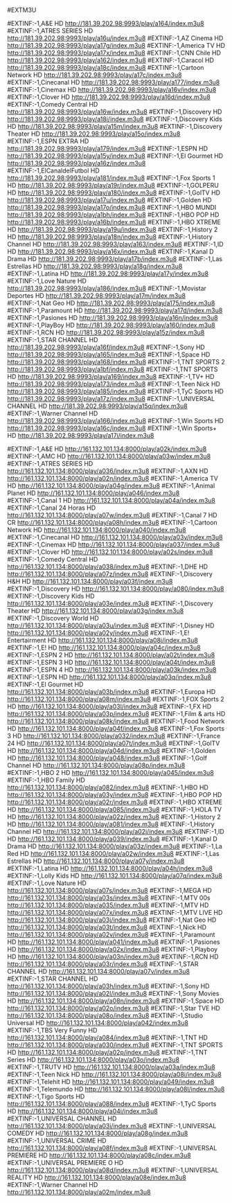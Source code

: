 #EXTM3U

#EXTINF:-1,A&E HD
http://181.39.202.98:9993/play/a164/index.m3u8
#EXTINF:-1,ATRES SERIES HD
http://181.39.202.98:9993/play/a16u/index.m3u8
#EXTINF:-1,AZ Cinema HD
http://181.39.202.98:9993/play/a17g/index.m3u8
#EXTINF:-1,America TV HD
http://181.39.202.98:9993/play/a17x/index.m3u8
#EXTINF:-1,CNN Chile HD
http://181.39.202.98:9993/play/a162/index.m3u8
#EXTINF:-1,Caracol HD
http://181.39.202.98:9993/play/a18c/index.m3u8
#EXTINF:-1,Cartoon Network HD
http://181.39.202.98:9993/play/a17c/index.m3u8
#EXTINF:-1,Cinecanal HD
http://181.39.202.98:9993/play/a177/index.m3u8
#EXTINF:-1,Cinemax HD
http://181.39.202.98:9993/play/a16v/index.m3u8
#EXTINF:-1,Clover HD
http://181.39.202.98:9993/play/a16d/index.m3u8
#EXTINF:-1,Comedy Central HD
http://181.39.202.98:9993/play/a16w/index.m3u8
#EXTINF:-1,Discovery HD
http://181.39.202.98:9993/play/a18i/index.m3u8
#EXTINF:-1,Discovery Kids HD
http://181.39.202.98:9993/play/a15m/index.m3u8
#EXTINF:-1,Discovery Theater HD
http://181.39.202.98:9993/play/a15o/index.m3u8
#EXTINF:-1,ESPN EXTRA HD
http://181.39.202.98:9993/play/a179/index.m3u8
#EXTINF:-1,ESPN HD
http://181.39.202.98:9993/play/a15y/index.m3u8
#EXTINF:-1,El Gourmet HD
http://181.39.202.98:9993/play/a16z/index.m3u8
#EXTINF:-1,ElCanaldelFutbol HD
http://181.39.202.98:9993/play/a181/index.m3u8
#EXTINF:-1,Fox Sports 1 HD
http://181.39.202.98:9993/play/a19r/index.m3u8
#EXTINF:-1,GOLPERU HD
http://181.39.202.98:9993/play/a180/index.m3u8
#EXTINF:-1,GolTV HD
http://181.39.202.98:9993/play/a17u/index.m3u8
#EXTINF:-1,Golden HD
http://181.39.202.98:9993/play/a17o/index.m3u8
#EXTINF:-1,HBO MUNDI
http://181.39.202.98:9993/play/a1bh/index.m3u8
#EXTINF:-1,HBO POP HD
http://181.39.202.98:9993/play/a16b/index.m3u8
#EXTINF:-1,HBO XTREME HD
http://181.39.202.98:9993/play/a19u/index.m3u8
#EXTINF:-1,History 2 HD
http://181.39.202.98:9993/play/a18n/index.m3u8
#EXTINF:-1,History Channel HD
http://181.39.202.98:9993/play/a163/index.m3u8
#EXTINF:-1,ID HD
http://181.39.202.98:9993/play/a16x/index.m3u8
#EXTINF:-1,Kanal D Drama HD
http://181.39.202.98:9993/play/a17b/index.m3u8
#EXTINF:-1,Las Estrellas HD
http://181.39.202.98:9993/play/a18g/index.m3u8
#EXTINF:-1,Latina HD
http://181.39.202.98:9993/play/a17y/index.m3u8
#EXTINF:-1,Love Nature HD
http://181.39.202.98:9993/play/a186/index.m3u8
#EXTINF:-1,Movistar Deportes HD
http://181.39.202.98:9993/play/a17m/index.m3u8
#EXTINF:-1,Nat Geo HD
http://181.39.202.98:9993/play/a175/index.m3u8
#EXTINF:-1,Paramount HD
http://181.39.202.98:9993/play/a17d/index.m3u8
#EXTINF:-1,Pasiones HD
http://181.39.202.98:9993/play/a16n/index.m3u8
#EXTINF:-1,PlayBoy HD
http://181.39.202.98:9993/play/a160/index.m3u8
#EXTINF:-1,RCN HD
http://181.39.202.98:9993/play/a15z/index.m3u8
#EXTINF:-1,STAR CHANNEL HD
http://181.39.202.98:9993/play/a16f/index.m3u8
#EXTINF:-1,Sony HD
http://181.39.202.98:9993/play/a165/index.m3u8
#EXTINF:-1,Space HD
http://181.39.202.98:9993/play/a168/index.m3u8
#EXTINF:-1,TNT SPORTS 2
http://181.39.202.98:9993/play/a1bf/index.m3u8
#EXTINF:-1,TNT SPORTS HD
http://181.39.202.98:9993/play/a169/index.m3u8
#EXTINF:-1,TV+ HD
http://181.39.202.98:9993/play/a173/index.m3u8
#EXTINF:-1,Teen Nick HD
http://181.39.202.98:9993/play/a185/index.m3u8
#EXTINF:-1,TyC Sports HD
http://181.39.202.98:9993/play/a17z/index.m3u8
#EXTINF:-1,UNIVERSAL CHANNEL HD
http://181.39.202.98:9993/play/a15q/index.m3u8
#EXTINF:-1,Warner Channel HD
http://181.39.202.98:9993/play/a166/index.m3u8
#EXTINF:-1,Win Sports HD
http://181.39.202.98:9993/play/a16c/index.m3u8
#EXTINF:-1,Win Sports+ HD
http://181.39.202.98:9993/play/a17i/index.m3u8

#EXTINF:-1,A&E HD
http://161.132.101.134:8000/play/a02k/index.m3u8
#EXTINF:-1,AMC HD
http://161.132.101.134:8000/play/a03w/index.m3u8
#EXTINF:-1,ATRES SERIES HD
http://161.132.101.134:8000/play/a036/index.m3u8
#EXTINF:-1,AXN HD
http://161.132.101.134:8000/play/a02n/index.m3u8
#EXTINF:-1,America TV HD
http://161.132.101.134:8000/play/a04g/index.m3u8
#EXTINF:-1,Animal Planet HD
http://161.132.101.134:8000/play/a046/index.m3u8
#EXTINF:-1,Canal 1 HD
http://161.132.101.134:8000/play/a04a/index.m3u8
#EXTINF:-1,Canal 24 Horas HD
http://161.132.101.134:8000/play/a07w/index.m3u8
#EXTINF:-1,Canal 7 HD CR
http://161.132.101.134:8000/play/a08h/index.m3u8
#EXTINF:-1,Cartoon Network HD
http://161.132.101.134:8000/play/a040/index.m3u8
#EXTINF:-1,Cinecanal HD
http://161.132.101.134:8000/play/a03v/index.m3u8
#EXTINF:-1,Cinemax HD
http://161.132.101.134:8000/play/a037/index.m3u8
#EXTINF:-1,Clover HD
http://161.132.101.134:8000/play/a02s/index.m3u8
#EXTINF:-1,Comedy Central HD
http://161.132.101.134:8000/play/a038/index.m3u8
#EXTINF:-1,DHE HD
http://161.132.101.134:8000/play/a07z/index.m3u8
#EXTINF:-1,Discovery H&H HD
http://161.132.101.134:8000/play/a03f/index.m3u8
#EXTINF:-1,Discovery HD
http://161.132.101.134:8000/play/a080/index.m3u8
#EXTINF:-1,Discovery Kids HD
http://161.132.101.134:8000/play/a03e/index.m3u8
#EXTINF:-1,Discovery Theater HD
http://161.132.101.134:8000/play/a03g/index.m3u8
#EXTINF:-1,Discovery World HD
http://161.132.101.134:8000/play/a03u/index.m3u8
#EXTINF:-1,Disney HD
http://161.132.101.134:8000/play/a02y/index.m3u8
#EXTINF:-1,E! Entertairment HD
http://161.132.101.134:8000/play/a08j/index.m3u8
#EXTINF:-1,E! HD
http://161.132.101.134:8000/play/a04c/index.m3u8
#EXTINF:-1,ESPN 2 HD
http://161.132.101.134:8000/play/a02t/index.m3u8
#EXTINF:-1,ESPN 3 HD
http://161.132.101.134:8000/play/a04t/index.m3u8
#EXTINF:-1,ESPN 4 HD
http://161.132.101.134:8000/play/a03k/index.m3u8
#EXTINF:-1,ESPN HD
http://161.132.101.134:8000/play/a03q/index.m3u8
#EXTINF:-1,El Gourmet HD
http://161.132.101.134:8000/play/a03b/index.m3u8
#EXTINF:-1,Europa HD
http://161.132.101.134:8000/play/a08m/index.m3u8
#EXTINF:-1,FOX Sports 2 HD
http://161.132.101.134:8000/play/a03l/index.m3u8
#EXTINF:-1,FX HD
http://161.132.101.134:8000/play/a03p/index.m3u8
#EXTINF:-1,Film & arts HD
http://161.132.101.134:8000/play/a08k/index.m3u8
#EXTINF:-1,Food Network HD
http://161.132.101.134:8000/play/a04f/index.m3u8
#EXTINF:-1,Fox Sports 3 HD
http://161.132.101.134:8000/play/a032/index.m3u8
#EXTINF:-1,France 24 HD
http://161.132.101.134:8000/play/a07t/index.m3u8
#EXTINF:-1,GolTV HD
http://161.132.101.134:8000/play/a04d/index.m3u8
#EXTINF:-1,Golden HD
http://161.132.101.134:8000/play/a048/index.m3u8
#EXTINF:-1,Golf Channel HD
http://161.132.101.134:8000/play/a08p/index.m3u8
#EXTINF:-1,HBO 2 HD
http://161.132.101.134:8000/play/a045/index.m3u8
#EXTINF:-1,HBO Family HD
http://161.132.101.134:8000/play/a082/index.m3u8
#EXTINF:-1,HBO HD
http://161.132.101.134:8000/play/a03y/index.m3u8
#EXTINF:-1,HBO POP HD
http://161.132.101.134:8000/play/a02r/index.m3u8
#EXTINF:-1,HBO XTREME HD
http://161.132.101.134:8000/play/a085/index.m3u8
#EXTINF:-1,HOLA TV HD
http://161.132.101.134:8000/play/a02z/index.m3u8
#EXTINF:-1,History 2 HD
http://161.132.101.134:8000/play/a081/index.m3u8
#EXTINF:-1,History Channel HD
http://161.132.101.134:8000/play/a02j/index.m3u8
#EXTINF:-1,ID HD
http://161.132.101.134:8000/play/a039/index.m3u8
#EXTINF:-1,Kanal D Drama HD
http://161.132.101.134:8000/play/a03z/index.m3u8
#EXTINF:-1,La Red HD
http://161.132.101.134:8000/play/a02w/index.m3u8
#EXTINF:-1,Las Estrellas HD
http://161.132.101.134:8000/play/a07y/index.m3u8
#EXTINF:-1,Latina HD
http://161.132.101.134:8000/play/a04h/index.m3u8
#EXTINF:-1,Lolly Kids HD
http://161.132.101.134:8000/play/a07q/index.m3u8
#EXTINF:-1,Love Nature HD
http://161.132.101.134:8000/play/a07s/index.m3u8
#EXTINF:-1,MEGA HD
http://161.132.101.134:8000/play/a03s/index.m3u8
#EXTINF:-1,MTV 00s
http://161.132.101.134:8000/play/a035/index.m3u8
#EXTINF:-1,MTV HD
http://161.132.101.134:8000/play/a07x/index.m3u8
#EXTINF:-1,MTV LIVE HD
http://161.132.101.134:8000/play/a03j/index.m3u8
#EXTINF:-1,Nat Geo HD
http://161.132.101.134:8000/play/a03t/index.m3u8
#EXTINF:-1,Nick HD
http://161.132.101.134:8000/play/a02v/index.m3u8
#EXTINF:-1,Paramount HD
http://161.132.101.134:8000/play/a041/index.m3u8
#EXTINF:-1,Pasiones HD
http://161.132.101.134:8000/play/a02x/index.m3u8
#EXTINF:-1,Playboy HD
http://161.132.101.134:8000/play/a03n/index.m3u8
#EXTINF:-1,RCN HD
http://161.132.101.134:8000/play/a03r/index.m3u8
#EXTINF:-1,STAR CHANNEL HD
http://161.132.101.134:8000/play/a07v/index.m3u8
#EXTINF:-1,STAR CHANNEL HD
http://161.132.101.134:8000/play/a03h/index.m3u8
#EXTINF:-1,Sony HD
http://161.132.101.134:8000/play/a02l/index.m3u8
#EXTINF:-1,Sony Movies HD
http://161.132.101.134:8000/play/a08n/index.m3u8
#EXTINF:-1,Space HD
http://161.132.101.134:8000/play/a02o/index.m3u8
#EXTINF:-1,Star TVE HD
http://161.132.101.134:8000/play/a08o/index.m3u8
#EXTINF:-1,Studio Universal HD
http://161.132.101.134:8000/play/a042/index.m3u8
#EXTINF:-1,TBS Very Funny HD
http://161.132.101.134:8000/play/a084/index.m3u8
#EXTINF:-1,TNT HD
http://161.132.101.134:8000/play/a030/index.m3u8
#EXTINF:-1,TNT SPORTS HD
http://161.132.101.134:8000/play/a02p/index.m3u8
#EXTINF:-1,TNT Series HD
http://161.132.101.134:8000/play/a03o/index.m3u8
#EXTINF:-1,TRUTV HD
http://161.132.101.134:8000/play/a03a/index.m3u8
#EXTINF:-1,Teen Nick HD
http://161.132.101.134:8000/play/a08i/index.m3u8
#EXTINF:-1,Telehit HD
http://161.132.101.134:8000/play/a049/index.m3u8
#EXTINF:-1,Telemundo HD
http://161.132.101.134:8000/play/a08l/index.m3u8
#EXTINF:-1,Tigo Sports HD
http://161.132.101.134:8000/play/a088/index.m3u8
#EXTINF:-1,TyC Sports HD
http://161.132.101.134:8000/play/a04i/index.m3u8
#EXTINF:-1,UNIVERSAL CHANNEL HD
http://161.132.101.134:8000/play/a03i/index.m3u8
#EXTINF:-1,UNIVERSAL COMEDY HD
http://161.132.101.134:8000/play/a08g/index.m3u8
#EXTINF:-1,UNIVERSAL CRIME HD
http://161.132.101.134:8000/play/a08f/index.m3u8
#EXTINF:-1,UNIVERSAL PREMIERE HD
http://161.132.101.134:8000/play/a08c/index.m3u8
#EXTINF:-1,UNIVERSAL PREMIERE O HD
http://161.132.101.134:8000/play/a08d/index.m3u8
#EXTINF:-1,UNIVERSAL REALITY HD
http://161.132.101.134:8000/play/a08e/index.m3u8
#EXTINF:-1,Warner Channel HD
http://161.132.101.134:8000/play/a02m/index.m3u8
